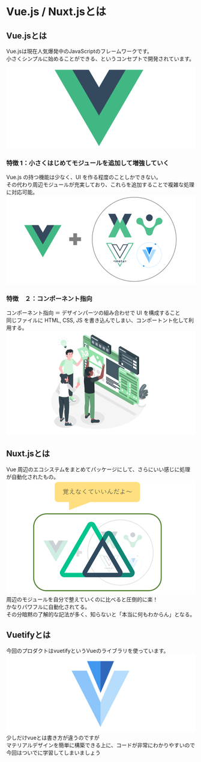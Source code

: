# Vue.js / Nuxt.jsとは
## Vue.jsとは

Vue.jsは現在人気爆発中のJavaScriptのフレームワークです。</br>
小さくシンプルに始めることができる、というコンセプトで開発されています。</br>

![Vue](/image/vue.png)</br>

### 特徴 1：小さくはじめてモジュールを追加して増強していく
Vue.js の持つ機能は少なく、UI を作る程度のことしかできない。</br>
その代わり周辺モジュールが充実しており、これらを追加することで複雑な処理に対応可能。</br>
![eco](/image/eco.png)</br>

### 特徴　２：コンポーネント指向
コンポーネント指向 ＝ デザインパーツの組み合わせで UI を構成すること</br>
同じファイルに HTML, CSS, JS を書き込んでしまい、コンポートント化して利用する。</br>
![component](/image/components-image.png)</br>


## Nuxt.jsとは
Vue 周辺のエコシステムをまとめてパッケージにして、さらにいい感じに処理が自動化されたもの。</br>
![nuxt](/image/nuxt.png)</br>
周辺のモジュールを自分で整えていくのに比べると圧倒的に楽！</br>
かなりパワフルに自動化されてる。</br>
その分暗黙の了解的な記法が多く、知らないと「本当に何もわからん」となる。</br>

## Vuetifyとは
今回のプロダクトはvuetifyというVueのライブラリを使っています。</br>
![vuetify](/image/vuetify.png)
少しだけvueとは書き方が違うのですが</br>
マテリアルデザインを簡単に構築できる上に、コードが非常にわかりやすいので</br>
今回はついでに学習してしまいましょう</br>
